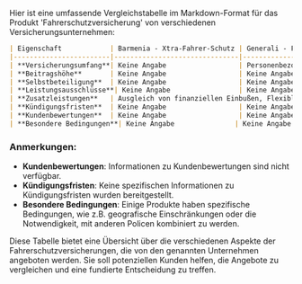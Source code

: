 Hier ist eine umfassende Vergleichstabelle im Markdown-Format für das Produkt 'Fahrerschutzversicherung' von verschiedenen Versicherungsunternehmen:

```markdown
| Eigenschaft            | Barmenia - Xtra-Fahrer-Schutz | Generali - Fahrer-Mobilitätsschutz | HUK-Coburg - Fahrerschutzversicherung | R+V - Kasko Spezial | R+V - AboComplete |
|------------------------|-------------------------------|------------------------------------|---------------------------------------|---------------------|-------------------|
| **Versicherungsumfang**| Keine Angabe                  | Personenbezogener Schutz als Fahrer, Beifahrer und Mitfahrer, Pannen- oder Unfallhilfe, Hilfe bei Fahrzeugausfall, Krankheit, Verletzung oder Tod auf Reisen | Bis zu 15 Millionen € je Schadenfall, Schmerzensgeld, Verdienstausfall, Leistungen für Folgeschäden, Leistungen an Hinterbliebene | Europaweite Hilfe, Schutz vor finanziellen Folgen eines Personenschadens, Ersatz für Schäden, Kostenübernahme von Verdienstausfällen, Hinterbliebenenrente | Absicherung von Deckungslücken, Sicherung des Schadenfreiheitsrabatts, Optionaler Zusatzbaustein für Fahrerschutz |
| **Beitragshöhe**       | Keine Angabe                  | Keine Angabe                       | Ab 19 € pro Jahr                      | Keine Angabe        | Keine Angabe      |
| **Selbstbeteiligung**  | Keine Angabe                  | Keine Angabe                       | Keine Angabe                          | Keine Angabe        | Absicherung des Selbstbehalts bis max. 1.000 EUR |
| **Leistungsausschlüsse**| Keine Angabe                 | Keine Angabe                       | Kein Schutz bei vorsätzlichen Unfällen, Leistungskürzung bei Alkohol oder Drogen | Keine Angabe, Nicht bei Glasbruch-Schaden | Ausgenommen Alkohol bzw. Drogen/Diebstahl bei grober Fahrlässigkeit |
| **Zusatzleistungen**   | Ausgleich von finanziellen Einbußen, Flexibler Zeitraum wählbar | Zusätzliche Hilfe bei Auslandsreisen | Vorleistung bei unklaren Ansprüchen, Umbau zum behindertengerechten Haus | Fahrzeugschutzbrief, Reiseschutzbrief, Pannenhilfe, Abschleppen, Krankenrücktransport, u.v.m. | Optionaler Zusatzbaustein für Fahrerschutz |
| **Kündigungsfristen**  | Keine Angabe                  | Keine Angabe                       | Keine Angabe                          | Keine Angabe        | Keine Angabe      |
| **Kundenbewertungen**  | Keine Angabe                  | Keine Angabe                       | Keine Angabe                          | Keine Angabe        | Keine Angabe      |
| **Besondere Bedingungen**| Keine Angabe               | Keine Angabe                       | Innerhalb der geographischen Grenzen von Europa | Kann nur für die R+V-KfzPolice comfort oder premium abgeschlossen werden | Keine Angabe        |

```

### Anmerkungen:
- **Kundenbewertungen**: Informationen zu Kundenbewertungen sind nicht verfügbar.
- **Kündigungsfristen**: Keine spezifischen Informationen zu Kündigungsfristen wurden bereitgestellt.
- **Besondere Bedingungen**: Einige Produkte haben spezifische Bedingungen, wie z.B. geografische Einschränkungen oder die Notwendigkeit, mit anderen Policen kombiniert zu werden.

Diese Tabelle bietet eine Übersicht über die verschiedenen Aspekte der Fahrerschutzversicherungen, die von den genannten Unternehmen angeboten werden. Sie soll potenziellen Kunden helfen, die Angebote zu vergleichen und eine fundierte Entscheidung zu treffen.